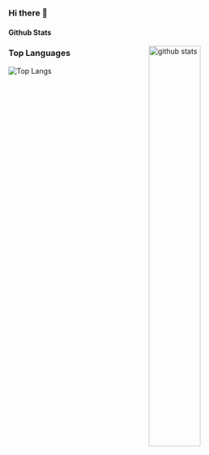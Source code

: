 ### Hi there 👋

<!--
**gallottaj/gallottaj** is a ✨ _special_ ✨ repository because its `README.md` (this file) appears on your GitHub profile.

Here are some ideas to get you started:-->

#### Github Stats
<img src="https://github-readme-stats.vercel.app/api?username=gallottaj&show_icons=true&theme=gotham" alt="github stats" width="45%" align="right"/>

### Top Languages
![Top Langs](https://github-readme-stats.vercel.app/api/top-langs/?username=gallottaj&layout=compact)

